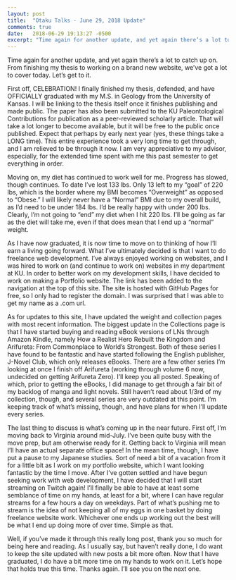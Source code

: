 ```yaml
---
layout: post
title:  "Otaku Talks - June 29, 2018 Update"
comments: true
date:   2018-06-29 19:13:27 -0500
excerpt: "Time again for another update, and yet again there’s a lot to catch up on. From finishing my thesis to working on a brand new website, we’ve got a lot to cover today. Let’s get to it."
---
```

<p>Time again for another update, and yet again there’s a lot to catch up on. From finishing my thesis to working on a brand new website, we’ve got a lot to cover today. Let’s get to it.</p><p>First off, CELEBRATION! I finally finished my thesis, defended, and have OFFICIALLY graduated with my M.S. in Geology from the University of Kansas. I will be linking to the thesis itself once it finishes publishing and made public. The paper has also been submitted to the KU Paleontological Contributions for publication as a peer-reviewed scholarly article. That will take a lot longer to become available, but it will be free to the public once published. Expect that perhaps by early next year (yes, these things take a LONG time). This entire experience took a very long time to get through, and I am relieved to be through it now. I am very appreciative to my advisor, especially, for the extended time spent with me this past semester to get everything in order.</p><p>Moving on, my diet has continued to work well for me. Progress has slowed, though continues. To date I’ve lost 133 lbs. Only 13 left to my “goal” of 220 lbs, which is the border where my BMI becomes “Overweight” as opposed to “Obese.” I will likely never have a “Normal” BMI due to my overall build, as I’d need to be under 184 lbs. I’d be really happy with under 200 lbs. Clearly, I’m not going to “end” my diet when I hit 220 lbs. I’ll be going as far as the diet will take me, even if that does mean that I end up a “normal” weight.</p><p>As I have now graduated, it is now time to move on to thinking of how I’ll earn a living going forward. What I’ve ultimately decided is that I want to do freelance web development. I’ve always enjoyed working on websites, and I was hired to work on (and continue to work on) websites in my department at KU. In order to better work on my development skills, I have decided to work on making a Portfolio website. The link has been added to the navigation at the top of this site. The site is hosted with GitHub Pages for free, so I only had to register the domain. I was surprised that I was able to get my name as a .com url.</p><p>As for updates to this site, I have updated the weight and collection pages with most recent information. The biggest update in the Collections page is that I have started buying and reading eBook versions of LNs through Amazon Kindle, namely How a Realist Hero Rebuilt the Kingdom and Arifureta: From Commonplace to World’s Strongest. Both of these series I have found to be fantastic and have started following the English publisher, J-Novel Club, which only releases eBooks. There are a few other series I’m looking at once I finish off Arifureta (working through volume 6 now, undecided on getting Arifureta Zero). I’ll keep you all posted. Speaking of which, prior to getting the eBooks, I did manage to get through a fair bit of my backlog of manga and light novels. Still haven’t read about 1/3rd of my collection, though, and several series are very outdated at this point. I’m keeping track of what’s missing, though, and have plans for when I’ll update every series.</p><p>The last thing to discuss is what’s coming up in the near future. First off, I’m moving back to Virginia around mid-July. I’ve been quite busy with the move prep, but am otherwise ready for it. Getting back to Virginia will mean I’ll have an actual separate office space! In the mean time, though, I have put a pause to my Japanese studies. Sort of need a bit of a vacation from it for a little bit as I work on my portfolio website, which I want looking fantastic by the time I move. After I’ve gotten settled and have begun seeking work with web development, I have decided that I will start streaming on Twitch again! I’ll finally be able to have at least some semblance of time on my hands, at least for a bit, where I can have regular streams for a few hours a day on weekdays. Part of what’s pushing me to stream is the idea of not keeping all of my eggs in one basket by doing freelance website work. Whichever one ends up working out the best will be what I end up doing more of over time. Simple as that.</p><p>Well, if you’ve made it through this really long post, thank you so much for being here and reading. As I usually say, but haven’t really done, I do want to keep the site updated with new posts a bit more often. Now that I have graduated, I do have a bit more time on my hands to work on it. Let’s hope that holds true this time. Thanks again. I’ll see you on the next one.</p>